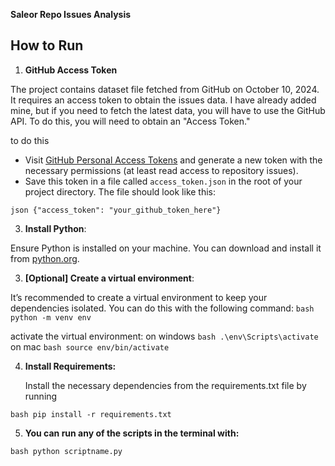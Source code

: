  
**Saleor Repo Issues Analysis**

## How to Run



 

1. **GitHub Access Token**
   
The project contains dataset file fetched from GitHub on October 10, 2024. It requires an access token to obtain the issues data. I have already added mine, but if you need to fetch the latest data, you will have to use the GitHub API. To do this, you will need to obtain an "Access Token."

   to do this    
   - Visit [GitHub Personal Access Tokens](https://github.com/settings/tokens) and generate a new token with the necessary permissions (at     least read access to repository issues).
   - Save this token in a file called `access_token.json` in the root of your project directory. The file should look like this:

   ```json {"access_token": "your_github_token_here"}```



 
3. **Install Python**:

 Ensure Python is installed on your machine. You can download and install it from [python.org](https://www.python.org/downloads/).
 





3. **[Optional] Create a virtual environment**: 
 
It’s recommended to create a virtual environment to keep your dependencies isolated. You can do this with the following command:
   ```bash python -m venv env ```
   
activate the virtual environment:
on windows  ```bash .\env\Scripts\activate```
on mac ```bash source env/bin/activate ```






4.	**Install Requirements:**


    Install the necessary dependencies from the requirements.txt file by running

   ```bash pip install -r requirements.txt```





5.	**You can run any of the scripts in the terminal with:**

```bash python scriptname.py```

    
